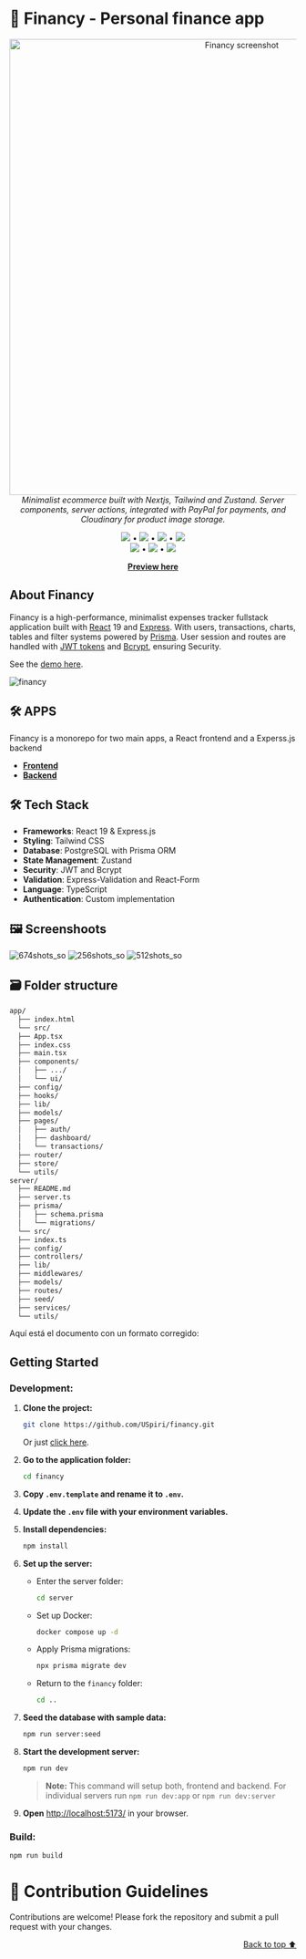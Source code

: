 <a name="readme-top"></a>

# 🏦 Financy - Personal finance app

<p align="center">
  <img src="https://github.com/user-attachments/assets/6e87ca69-0294-429a-b270-1e2c7b9f309c" alt="Financy screenshot" width="800" />
  <br>
  <em>Minimalist ecommerce built with Nextjs, Tailwind and Zustand. Server components, server actions, integrated with PayPal for payments, and Cloudinary for product image storage.</em>
  <br>
</p>

<p align="center">
  <img src="https://img.shields.io/badge/react-%2320232a.svg?style=for-the-badge&logo=react&logoColor=%2361DAFB"/>
  •
  <img src="https://img.shields.io/badge/express.js-%23404d59.svg?style=for-the-badge&logo=express&logoColor=%2361DAFB" />
  •
  <img src="https://img.shields.io/badge/Tailwind_CSS-38B2AC?style=for-the-badge&logo=tailwind-css&logoColor=white" />
  •
  <img src="https://img.shields.io/badge/postgres-%23316192.svg?style=for-the-badge&logo=postgresql&logoColor=white" />
  <br>
  <img src="https://img.shields.io/badge/JWT-black?style=for-the-badge&logo=JSON%20web%20tokens" /> 
  •
  <img src="https://img.shields.io/badge/Prisma-3982CE?style=for-the-badge&logo=Prisma&logoColor=white" />
  •
  <img src="https://img.shields.io/badge/TypeScript-007ACC?style=for-the-badge&logo=typescript&logoColor=white" />
</p>

<p align="center">
  <strong><a href="https://thingsshop.vercel.app/" target="_blank">Preview here</a></strong>
</p>

## About Financy

Financy is a high-performance, minimalist expenses tracker fullstack application built with [React](https://react.dev/) 19 and [Express](https://expressjs.com/). With users, transactions, charts, tables and filter systems powered by [Prisma](https://www.prisma.io/). User session and routes are handled with [JWT tokens](https://es.wikipedia.org/wiki/JSON_Web_Token) and [Bcrypt](https://www.npmjs.com/package/bcrypt), ensuring Security.

See the [demo here](https://thingsshop.vercel.app/).

![financy](https://github.com/user-attachments/assets/1a79fd8a-62f9-49bf-9d0d-e7de0aa897cb)

## 🛠️ APPS

Financy is a monorepo for two main apps, a React frontend and a Experss.js backend

- [**Frontend**](https://github.com/USpiri/financy/tree/main/app)
- [**Backend**](https://github.com/USpiri/financy/tree/main/server)

## 🛠️ Tech Stack

- **Frameworks**: React 19 & Express.js
- **Styling**: Tailwind CSS
- **Database**: PostgreSQL with Prisma ORM
- **State Management**: Zustand
- **Security**: JWT and Bcrypt
- **Validation**: Express-Validation and React-Form
- **Language**: TypeScript
- **Authentication**: Custom implementation

## 🖼️ Screenshoots

![674shots_so](https://github.com/user-attachments/assets/902406e0-8f60-409e-8c6f-1f8aab9dfa53)
![256shots_so](https://github.com/user-attachments/assets/eb89db4c-1bc4-4a51-b90a-83d0e8658227)
![512shots_so](https://github.com/user-attachments/assets/8e1c6266-8ed7-4618-b559-6aace2c96ed6)


## 🗃️ Folder structure

```bash
app/
  ├── index.html
  └── src/
  ├── App.tsx
  ├── index.css
  ├── main.tsx
  ├── components/
  │   ├── .../
  │   └── ui/
  ├── config/
  ├── hooks/
  ├── lib/
  ├── models/
  ├── pages/
  │   ├── auth/
  │   ├── dashboard/
  │   └── transactions/
  ├── router/
  ├── store/
  └── utils/
server/
  ├── README.md
  ├── server.ts
  ├── prisma/
  │   ├── schema.prisma
  │   └── migrations/
  └── src/
  ├── index.ts
  ├── config/
  ├── controllers/
  ├── lib/
  ├── middlewares/
  ├── models/
  ├── routes/
  ├── seed/
  ├── services/
  └── utils/
```
Aquí está el documento con un formato corregido:

## Getting Started

### Development:

1. **Clone the project:**

   ```bash
   git clone https://github.com/USpiri/financy.git
   ```

   Or just [click here](https://github.com/USpiri/financy/fork).

2. **Go to the application folder:**

   ```bash
   cd financy
   ```

3. **Copy `.env.template` and rename it to `.env`.**

4. **Update the `.env` file with your environment variables.**

5. **Install dependencies:**

   ```bash
   npm install
   ```

6. **Set up the server:**

   - Enter the server folder:

     ```bash
     cd server
     ```

   - Set up Docker:

     ```bash
     docker compose up -d
     ```

   - Apply Prisma migrations:

     ```bash
     npx prisma migrate dev
     ```

   - Return to the `financy` folder:

     ```bash
     cd ..
     ```

7. **Seed the database with sample data:**

   ```bash
   npm run server:seed
   ```



8. **Start the development server:**

   ```bash
   npm run dev
   ```

   > **Note:** This command will setup both, frontend and backend. For individual servers run `npm run dev:app` or `npm run dev:server`

9. **Open** [http://localhost:5173/](http://localhost:5173/) in your browser.

### Build:

```
npm run build
```

# 🤝 Contribution Guidelines

Contributions are welcome! Please fork the repository and submit a pull request with your changes.

<p align="right"><a href="#readme-top">Back to top ⬆️</a></p>






